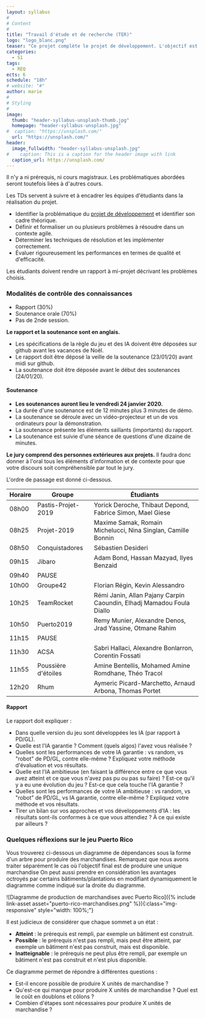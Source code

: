 ```yaml
---
layout: syllabus
#
# Content
#
title: "Travail d'étude et de recherche (TER)"
logo: "logo_blanc.png"
teaser: "Ce projet complète le projet de développement. L'objectif est de comprendre, formaliser, analyser, et répondre aux besoins du logiciel en termes de structures de données, d'algorithmes, d'aide à la décision, ou même d'intelligence artificielle."
categories:
  - S1
tags:
  - REQ
ects: 6
schedule: "18h"
# website: "#"
author: marie
#
# Styling
#
image:
  thumb: "header-syllabus-unsplash-thumb.jpg"
  homepage: "header-syllabus-unsplash.jpg"
#  caption: "https://unsplash.com/"
  url: "https://unsplash.com/"
header:
  image_fullwidth: "header-syllabus-unsplash.jpg"
#    caption: This is a caption for the header image with link
  caption_url: https://unsplash.com/
---
```



Il n'y a ni prérequis, ni cours magistraux.
Les problématiques abordées seront toutefois liées à d'autres cours.


Les TDs servent à suivre et à encadrer les équipes d'étudiants dans la réalisation du projet.
 - Identifier la problématique du [projet de développement](../projet-developpement/) et identifier son cadre théorique.
 - Définir et formaliser un ou plusieurs problèmes à résoudre dans un contexte agile.
 - Déterminer les techniques de résolution et les implémenter correctement.
 - Évaluer rigoureusement les performances en termes de qualité et d'efficacité.

Les étudiants doivent rendre un rapport à mi-projet décrivant les problèmes choisis.

### Modalités de contrôle des connaissances ###

 - Rapport (30%)
 - Soutenance orale (70%)
 - Pas de 2nde session.

**Le rapport et la soutenance sont en anglais.**

- Les spécifications de la règle du jeu et des IA doivent être déposées sur github avant les vacances de Noël.
- Le rapport doit être déposé la veille de la soutenance (23/01/20) avant midi sur github.
- La soutenance doit être déposée avant le début des soutenances (24/01/20).

#### Soutenance ####

- **Les soutenances auront lieu le vendredi 24 janvier 2020.**
- La durée d'une soutenance est de 12 minutes plus 3 minutes de démo.
- La soutenance se déroule avec un vidéo-projecteur et un de vos ordinateurs pour la démonstration.
- La soutenance présente les éléments saillants (importants) du rapport.
- La soutenance est suivie d'une séance de questions d'une dizaine de minutes.

**Le jury comprend des personnes extérieures aux projets.**
Il faudra donc donner à l'oral tous les éléments d'information et de contexte pour que votre discours soit compréhensible par tout le jury.

L'ordre de passage est donné ci-dessous.

| Horaire | Groupe              | Étudiants                                                             |
|---------|---------------------|-----------------------------------------------------------------------|
| 08h00   | Pastis-Projet-2019  | Yorick Deroche, Thibaut Depond, Fabrice Simon, Mael Giese             |
| 08h25   | Projet-2019         | Maxime Samak, Romain Michelucci, Nina Singlan, Camille Bonnin         |
| 08h50   | Conquistadores      | Sébastien Desideri                                                    |
| 09h15   | Jibaro              | Adam Bond, Hassan Mazyad, Ilyes Benzaid                               |
| 09h40   | PAUSE               |                                                                       |
| 10h00   | Groupe42            | Florian Régin, Kevin Alessandro                                       |
| 10h25   | TeamRocket          | Rémi Janin, Allan Pajany Carpin Caoundin, Elhadj Mamadou Foula Diallo |
| 10h50   | Puerto2019          | Remy Munier, Alexandre Denos, Jrad Yassine, Otmane Rahim              |
| 11h15   | PAUSE               |                                                                       |
| 11h30   | ACSA                | Sabri Hallaci, Alexandre Bonlarron, Corentin Fossati                  |
| 11h55   | Poussière d'étoiles | Amine Bentellis, Mohamed Amine Romdhane, Théo Tracol                  |
| 12h20   | Rhum                | Aymeric Picard-Marchetto, Arnaud Arbona, Thomas Portet                |


#### Rapport ####

Le rapport doit expliquer :

- Dans quelle version du jeu sont développées les IA (par rapport à PD/GL).
- Quelle est l'IA garantie ? Comment (quels algos) l'avez vous réalisée ?
- Quelles sont les performances de votre IA garantie : vs random, vs "robot" de PD/GL, contre elle-même ? Expliquez votre méthode d'évaluation et vos résultats.
- Quelle est l'IA ambitieuse (en faisant la différence entre ce que vous avez atteint et ce que vous n'avez pas pu ou pas su faire) ? Est-ce qu'il y a eu une évolution du jeu ? Est-ce que cela touche l'IA garantie ?
- Quelles sont les performances de votre IA ambitieuse : vs random, vs "robot" de PD/GL, vs IA garantie, contre elle-même ? Expliquez votre méthode et vos résultats.
- Tirer un bilan sur vos approches et vos développements d'IA : les résultats sont-ils conformes à ce que vous attendiez ? À ce qui existe par ailleurs ?


### Quelques réflexions sur le jeu Puerto Rico ###

Vous trouverez ci-dessous un diagramme de dépendances sous la forme d'un arbre pour produire des marchandises.
Remarquez que nous avons traiter séparément le cas où l'objectif final est de produire une unique marchandise
On peut aussi prendre en considération les avantages octroyés par certains bâtiments/plantations en modifiant dynamiquement le diagramme comme indiqué sur la droite du diagramme.

![Diagramme de production de marchandises avec Puerto Rico]({% include link-asset asset="puerto-rico-marchandises.png" %}){:class="img-responsive" style="width: 100%;"}

Il est judicieux de considérer que chaque sommet a un état :
- **Atteint** : le prérequis est rempli, par exemple un bâtiment est construit.
- **Possible** : le prérequis n'est pas rempli, mais peut être atteint, par exemple un bâtiment n'est pas construit, mais est disponible.
- **Inatteignable** : le prérequis ne peut plus être rempli, par exemple un bâtiment n'est pas construit et n'est plus disponible.



Ce diagramme permet de répondre à différentes questions :
 - Est-il encore possible de produire X unités de marchandise ?
 - Qu'est-ce qui manque pour produire X unités de marchandise ? Quel est le coût en doublons et côlons ?
 - Combien d'étapes sont nécessaires pour produire X unités de marchandise ?
